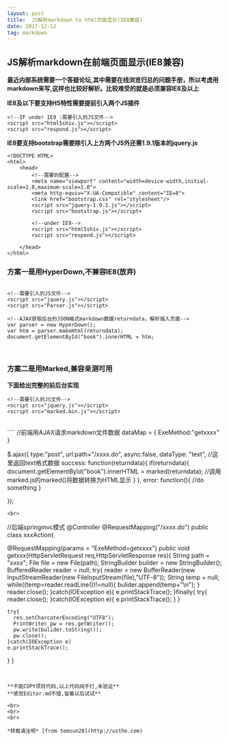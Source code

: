 ```yaml
---
layout: post
title:  JS解析markdown to html页面显示(IE8兼容)
date: 2017-12-12
tag: markdown
---
```


## JS解析markdown在前端页面显示(IE8兼容)  

**最近内部系统需要一个答疑论坛,其中需要在线浏览归总的问题手册，所以考虑用markdown来写,这样也比较好解析。比较难受的就是必须兼容IE8及以上**  

**IE8及以下要支持H5特性需要提前引入两个JS插件**  

````
<!--IF under IE9 :需要引入的JS文件-->
<script src="html5shiv.js"></script>
<script src="respond.js"></script>

````

**IE8要支持bootstrap需要除引入上方两个JS外还需1.9.1版本的jquery.js**  

````
<!DOCTYPE HTML>
<html>
    <head>
        <!--需要的配置-->
        <meta name="viewport" content="width=device-width,initial-scale=1.0,maximum-scale=1.0">
        <meta http-equiv="X-UA-Compatible" content="IE=8">
        <link href="bootstrap.css" rel="stylesheet"/>
        <script src="jquery-1.9.1.js"></script>
        <script src="bootstrap.js"></script>
        
        <!--under IE9-->
        <script src="html5shiv.js"></script>
        <script src="respond.js"></script>
        
    </head>
</html>

````


### 方案一是用HyperDown,不兼容IE8(放弃)   

````

<!--需要引入的JS文件-->
<script src="jquery.js"></script>
<script src="Parser.js"></script>

<!--AJAX获取后台的JSON格式markdown数据returndata，解析插入页面-->
var parser = new HyperDown();
var htm = parser.makeHtml(returndata);
document.getElementById("book").innerHTML = htm;
````

<br>

### 方案二是用Marked,兼容亲测可用  

**下面给出完整的前后台实现**  

````
<!--需要引入的JS文件-->
<script src="jquery.js"></script>
<script src="marked.min.js"></script>
````
<br>
````
//前端用AJAX请求markdown文件数据
dataMap = {
  ExeMethod:"getxxxx"
}

$.ajax({
  type:"post",
  url:path+"/xxxx.do",
  async:false,
  dataType: "text", //这里返回text格式数据
  success: function(returndata){
    if(returndata){
      document.getElementById("book").innerHTML = marked(returndata); //调用marked.js的marked()将数据转换为HTML显示
    }
  },
  error: function(){
    //do something
  }
  
});

````
<br>

````
//后端springmvc模式
@Controller
@RequestMapping("/xxxx.do")
public class xxxAction{
  
  @RequestMapping(params = "ExeMethod=getxxxx")
  public void getxxx(HttpServletRequest req,HttpServletResponse res){
    String path = "xxxx";
    File file = new File(path);
    StringBuilder builder = new StringBuilder();
    BufferedReader reader = null;
    try{
      reader = new BufferReader(new InputStreamReader(new FileInputStream(file),"UTF-8"));
      String temp = null;
      while((temp=reader.readLine())!=null){
        bulider.append(temp+"\n");
      }
      reader.close();
    }catch(IOException e){
      e.printStackTrace();
    }finally{
      try{
        reader.close();
      }catch(IOException e){
        e.printStackTrace();
      }
    }
    
    try{
      res.setCharcaterEncoding("UTF8");
      PrintWriter pw = res.getWriter();
      pw.write(bulider.toString());
      pw.close();
    }catch(IOException e)
    e.printStackTrace();
  }
}
````


**不能COPY项目代码,以上代码纯手打,未验证**  
**感觉Editor.md不错,留着以后试试**

<br>
<br>
<br>

*转载请注明* [from tomsun28](http://usthe.com)
````

````